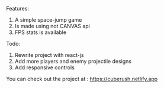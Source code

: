 Features:
1) A simple space-jump game
2) Is made using </divs> not CANVAS api
3) FPS stats is available

Todo: 
1) Rewrite project with react-js
2) Add more players and enemy projectile designs
3) Add responsive controls

You can check out the project at : https://cuberush.netlify.app